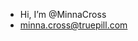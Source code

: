 - Hi, I’m @MinnaCross
- minna.cross@truepill.com

<!---
MinnaCross/MinnaCross is a ✨ special ✨ repository because its `README.md` (this file) appears on your GitHub profile.
You can click the Preview link to take a look at your changes.
--->
